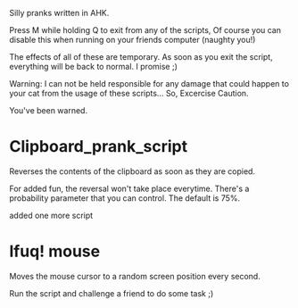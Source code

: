 Silly pranks written in AHK.

Press M while holding Q to exit from any of the scripts, Of course you can disable this when running on your friends computer (naughty you!)

The effects of all of these are temporary. As soon as you exit the script, everything will be back to normal. I promise ;)

Warning: I can not be held responsible for any damage that could happen to your cat from the usage of these scripts... So, Excercise Caution.

You've been warned.

# Clipboard_prank_script

Reverses the contents of the clipboard as soon as they are copied.

For added fun, the reversal won't take place everytime. There's a probability parameter that you can control. The default is 75%.

added one more script 

# lfuq! mouse
Moves the mouse cursor to a random screen position every second.

Run the script and challenge a friend to do some task ;)
